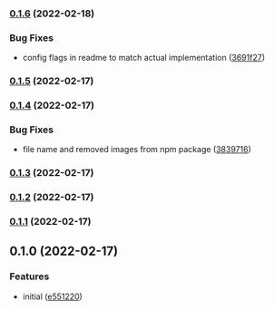 ### [0.1.6](https://github.com/b12k/surenv/compare/0.1.5...0.1.6) (2022-02-18)


### Bug Fixes

* config flags in readme to match actual implementation ([3691f27](https://github.com/b12k/surenv/commit/3691f27f89eea307174a1bb3a8fdc908c987cabd))

### [0.1.5](https://github.com/b12k/surenv/compare/0.1.4...0.1.5) (2022-02-17)

### [0.1.4](https://github.com/b12k/surenv/compare/0.1.3...0.1.4) (2022-02-17)


### Bug Fixes

* file name and removed images from npm package ([3839716](https://github.com/b12k/surenv/commit/38397165f5c0e336707a32e0ce84e483279dc6de))

### [0.1.3](https://github.com/b12k/surenv/compare/0.1.2...0.1.3) (2022-02-17)

### [0.1.2](https://github.com/b12k/surenv/compare/0.1.1...0.1.2) (2022-02-17)

### [0.1.1](https://github.com/b12k/surenv/compare/0.1.0...0.1.1) (2022-02-17)

## 0.1.0 (2022-02-17)


### Features

* initial ([e551220](https://github.com/b12k/surenv/commit/e551220a5a675ed19c86793ca598d97493a8d340))

